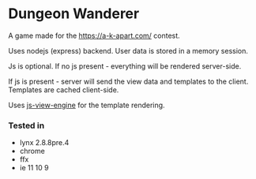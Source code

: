 # Dungeon Wanderer

A game made for the https://a-k-apart.com/ contest.

Uses nodejs (express) backend.
User data is stored in a memory session.

Js is optional. If no js present - everything will be rendered server-side.

If js is present - server will send the view data and templates to the client.
Templates are cached client-side.

Uses [js-view-engine](https://github.com/brzez/js-view-engine) for the template rendering.

### Tested in
 - lynx 2.8.8pre.4
 - chrome
 - ffx
 - ie 11 10 9

